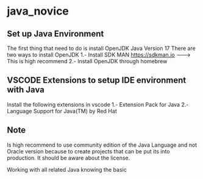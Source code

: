 # java_novice
## Set up Java Environment
The first thing that need to do is install OpenJDK Java Version 17
There are two ways to install OpenJDK
1.- Install SDK MAN https://sdkman.io ---> This is high recommend 
2.- Install OpenJDK through homebrew

## VSCODE Extensions to setup IDE environment with Java
Install the following extensions in vscode
1.- Extension Pack for Java
2.- Language Support for Java(TM) by Red Hat

## Note
Is high recommend to use community edition of the Java Language and not Oracle version because to create projects that can be put its into production.
It should be aware about the license.

Working with all related Java knowing the basic
